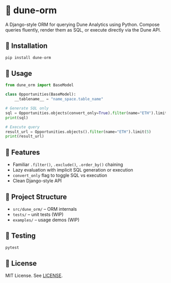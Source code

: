 

# 🐍 dune-orm

A Django-style ORM for querying Dune Analytics using Python. Compose queries fluently, render them as SQL, or execute directly via the Dune API.

## 🔧 Installation

```bash
pip install dune-orm
```

## 🚀 Usage

```python
from dune_orm import BaseModel

class Opportunities(BaseModel):
    __tablename__ = "name_space.table_name"

# Generate SQL only
sql = Opportunities.objects(convert_only=True).filter(name="ETH").limit(5)
print(sql)

# Execute query
result_url = Opportunities.objects().filter(name="ETH").limit(5)
print(result_url)
```

## 🧩 Features

- Familiar `.filter()`, `.exclude()`, `.order_by()` chaining
- Lazy evaluation with implicit SQL generation or execution
- `convert_only` flag to toggle SQL vs execution
- Clean Django-style API

## 📁 Project Structure

- `src/dune_orm/` – ORM internals
- `tests/` – unit tests (WIP)
- `examples/` – usage demos (WIP)

## 🧪 Testing

```bash
pytest
```

## 🪪 License

MIT License. See [LICENSE](https://github.com/ardey26/dune-orm/blob/main/LICENSE).